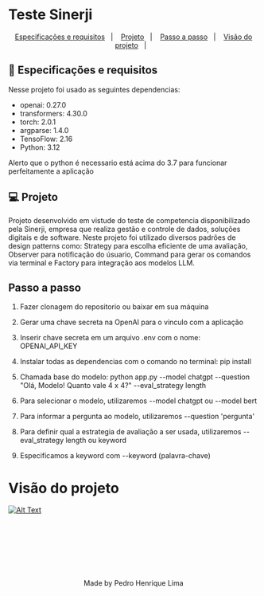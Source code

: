 # Teste Sinerji

<p align="center">
  <a href="#-tecnologias">Especificações e requisitos</a>&nbsp;&nbsp;&nbsp;|&nbsp;&nbsp;&nbsp;
  <a href="#-projeto">Projeto</a>&nbsp;&nbsp;&nbsp;|&nbsp;&nbsp;&nbsp;
  <a href="#-pass">Passo a passo</a>&nbsp;&nbsp;&nbsp;|&nbsp;&nbsp;&nbsp;
  <a href="#-vision">Visão do projeto</a>&nbsp;&nbsp;&nbsp;|&nbsp;&nbsp;&nbsp;
</p>

## 🚀 Especificações e requisitos

Nesse projeto foi usado as seguintes dependencias:

- openai: 0.27.0
- transformers: 4.30.0
- torch: 2.0.1
- argparse: 1.4.0
- TensoFlow: 2.16
- Python: 3.12

Alerto que o python é necessario está acima do 3.7 para funcionar perfeitamente a aplicação

## 💻 Projeto

Projeto desenvolvido em vistude do teste de competencia disponibilizado pela Sinerji, empresa que realiza gestão e controle de dados, soluções digitais e de software. Neste projeto foi utilizado diversos padrões de design patterns como: Strategy para escolha eficiente de uma avaliação, Observer para notificação do úsuario, Command para gerar os comandos via terminal e Factory para integração aos modelos LLM.

## Passo a passo

1. Fazer clonagem do repositorio ou baixar em sua máquina

2. Gerar uma chave secreta na OpenAI para o vinculo com a aplicação

3. Inserir chave secreta em um arquivo .env com o nome: OPENAI_API_KEY

4. Instalar todas as dependencias com o comando no terminal: pip install

5. Chamada base do modelo: python app.py --model chatgpt --question "Olá, Modelo! Quanto vale 4 x 4?" --eval_strategy length

6. Para selecionar o modelo, utilizaremos --model chatgpt ou --model bert

7. Para informar a pergunta ao modelo, utilizaremos --question 'pergunta'

8. Para definir qual a estrategia de avaliação a ser usada, utilizaremos --eval_strategy length ou keyword

9. Especificamos a keyword com --keyword (palavra-chave)

# Visão do projeto

[![Alt Text](https://img.youtube.com/vi/RXwE4Q9KTkA/0.jpg)](https://www.youtube.com/watch?v=RXwE4Q9KTkA)

<br>
<br>
<br>
<br>
<br>
<br>

<p align="center">Made by Pedro Henrique Lima</p>
